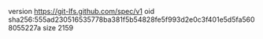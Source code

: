version https://git-lfs.github.com/spec/v1
oid sha256:555ad230516535778ba381f5b54828fe5f993d2e0c3f401e5d5fa5608055227a
size 2159
